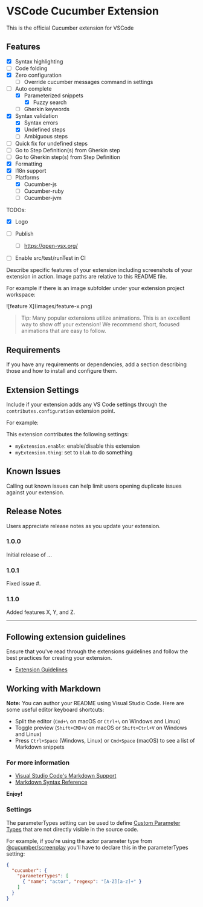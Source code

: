 # VSCode Cucumber Extension

This is the official Cucumber extension for VSCode

## Features

- [x] Syntax highlighting
- [ ] Code folding
- [x] Zero configuration
  - [ ] Override cucumber messages command in settings
- [ ] Auto complete
  - [x] Parameterized snippets
    - [x] Fuzzy search
  - [ ] Gherkin keywords
- [x] Syntax validation
  - [x] Syntax errors
  - [x] Undefined steps
  - [ ] Ambiguous steps
- [ ] Quick fix for undefined steps
- [ ] Go to Step Definition(s) from Gherkin step
- [ ] Go to Gherkin step(s) from Step Definition
- [x] Formatting
- [x] I18n support
- [ ] Platforms
  - [x] Cucumber-js
  - [ ] Cucumber-ruby
  - [ ] Cucumber-jvm

TODOs:

- [x] Logo
- [ ] Publish
  - [ ] https://open-vsx.org/
- [ ] Enable src/test/runTest in CI




Describe specific features of your extension including screenshots of your extension in action. Image paths are relative to this README file.

For example if there is an image subfolder under your extension project workspace:

\!\[feature X\]\(images/feature-x.png\)

> Tip: Many popular extensions utilize animations. This is an excellent way to show off your extension! We recommend short, focused animations that are easy to follow.

## Requirements

If you have any requirements or dependencies, add a section describing those and how to install and configure them.

## Extension Settings

Include if your extension adds any VS Code settings through the `contributes.configuration` extension point.

For example:

This extension contributes the following settings:

* `myExtension.enable`: enable/disable this extension
* `myExtension.thing`: set to `blah` to do something

## Known Issues

Calling out known issues can help limit users opening duplicate issues against your extension.

## Release Notes

Users appreciate release notes as you update your extension.

### 1.0.0

Initial release of ...

### 1.0.1

Fixed issue #.

### 1.1.0

Added features X, Y, and Z.

-----------------------------------------------------------------------------------------------------------
## Following extension guidelines

Ensure that you've read through the extensions guidelines and follow the best practices for creating your extension.

* [Extension Guidelines](https://code.visualstudio.com/api/references/extension-guidelines)

## Working with Markdown

**Note:** You can author your README using Visual Studio Code.  Here are some useful editor keyboard shortcuts:

* Split the editor (`Cmd+\` on macOS or `Ctrl+\` on Windows and Linux)
* Toggle preview (`Shift+CMD+V` on macOS or `Shift+Ctrl+V` on Windows and Linux)
* Press `Ctrl+Space` (Windows, Linux) or `Cmd+Space` (macOS) to see a list of Markdown snippets

### For more information

* [Visual Studio Code's Markdown Support](http://code.visualstudio.com/docs/languages/markdown)
* [Markdown Syntax Reference](https://help.github.com/articles/markdown-basics/)

**Enjoy!**

### Settings
[//]: # (<parameterTypes>)
The parameterTypes setting can be used to define [Custom Parameter Types](https://github.com/cucumber/cucumber-expressions#custom-parameter-types) that are not directly visible in the source code.

For example, if you're using the actor parameter type from [@cucumber/screenplay](https://github.com/cucumber/screenplay.js#actors) you'll have to declare this in the parameterTypes setting:

```json
{
  "cucumber": {
    "parameterTypes": [
      { "name": "actor", "regexp": "[A-Z][a-z]+" }
    ]
  }
}
```
[//]: # (</parameterTypes>)
